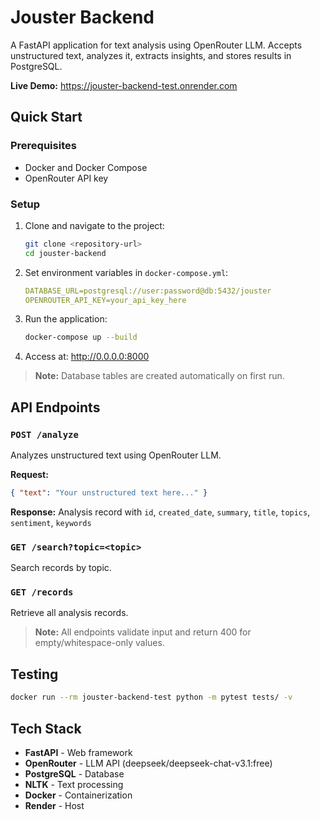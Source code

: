 # Jouster Backend

A FastAPI application for text analysis using OpenRouter LLM. Accepts unstructured text, analyzes it, extracts insights, and stores results in PostgreSQL.

**Live Demo:** https://jouster-backend-test.onrender.com

## Quick Start

### Prerequisites
- Docker and Docker Compose
- OpenRouter API key

### Setup
1. Clone and navigate to the project:
   ```bash
   git clone <repository-url>
   cd jouster-backend
   ```

2. Set environment variables in `docker-compose.yml`:
   ```yaml
   DATABASE_URL=postgresql://user:password@db:5432/jouster
   OPENROUTER_API_KEY=your_api_key_here
   ```

3. Run the application:
   ```bash
   docker-compose up --build
   ```

4. Access at: http://0.0.0.0:8000

> **Note:** Database tables are created automatically on first run.


## API Endpoints

### `POST /analyze`
Analyzes unstructured text using OpenRouter LLM.

**Request:**
```json
{ "text": "Your unstructured text here..." }
```

**Response:** Analysis record with `id`, `created_date`, `summary`, `title`, `topics`, `sentiment`, `keywords`

### `GET /search?topic=<topic>`
Search records by topic.

### `GET /records`
Retrieve all analysis records.

> **Note:** All endpoints validate input and return 400 for empty/whitespace-only values.

## Testing

```bash
docker run --rm jouster-backend-test python -m pytest tests/ -v
```

## Tech Stack

- **FastAPI** - Web framework
- **OpenRouter** - LLM API (deepseek/deepseek-chat-v3.1:free)
- **PostgreSQL** - Database
- **NLTK** - Text processing
- **Docker** - Containerization
- **Render** - Host
